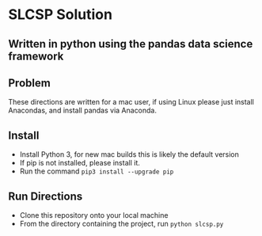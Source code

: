 # SLCSP Solution

## Written in python using the pandas data science framework

## Problem

These directions are written for a mac user, if using Linux please just install Anacondas, and install pandas via Anaconda.

## Install

- Install Python 3, for new mac builds this is likely the default version
- If pip is not installed, please install it.
- Run the command `pip3 install --upgrade pip`

## Run Directions

- Clone this repository onto your local machine
- From the directory containing the project, run `python slcsp.py`